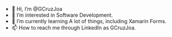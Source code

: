 - 👋 Hi, I’m @GCruzJoa
- 👀 I’m interested in Software Development.
- 🌱 I’m currently learning A lot of things, including Xamarin Forms.
- 📫 How to reach me through LinkedIn as GCruzJoa.

<!---
GCruzJoa/GCruzJoa is a ✨ special ✨ repository because its `README.md` (this file) appears on your GitHub profile.
You can click the Preview link to take a look at your changes.
--->
